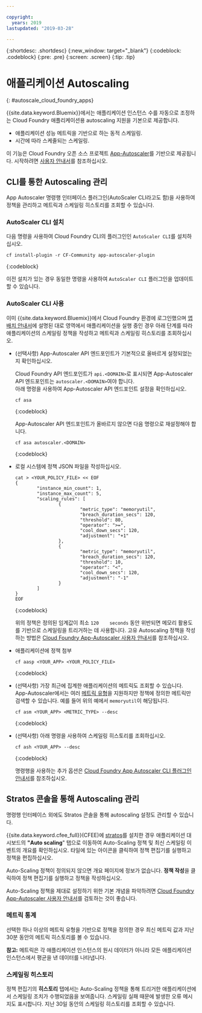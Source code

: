 ```yaml
---

copyright:
  years: 2019
lastupdated: "2019-03-28"

---
```


{:shortdesc: .shortdesc}
{:new_window: target="_blank"}
{:codeblock: .codeblock}
{:pre: .pre}
{:screen: .screen}
{:tip: .tip}

# 애플리케이션 Autoscaling
{: #autoscale_cloud_foundry_apps}

{{site.data.keyword.Bluemix}}에서는 애플리케이션 인스턴스 수를 자동으로 조정하는 Cloud Foundry 애플리케이션용 autoscaling 지원을 기본으로 제공합니다. 
  * 애플리케이션 성능 메트릭을 기반으로 하는 동적 스케일링.
  * 시간에 따라 스케줄되는 스케일링.

이 기능은 Cloud Foundry 오픈 소스 프로젝트 [App-Autoscaler][autoscaler_project]를 기반으로 제공됩니다. 시작하려면 [사용자 안내서][autoscaler_user_guide]를 참조하십시오. 

## CLI를 통한 Autoscaling 관리

App Autoscaler 명령행 인터페이스 플러그인(AutoScaler CLI라고도 함)을 사용하여 정책을 관리하고 메트릭과 스케일링 히스토리를 조회할 수 있습니다. 

### AutoScaler CLI 설치
다음 명령을 사용하여 Cloud Foundry CLI의 플러그인인 `AutoScaler CLI`를 설치하십시오.  

``` 
cf install-plugin -r CF-Community app-autoscaler-plugin
```
{:codeblock} 

이전 설치가 있는 경우 동일한 명령을 사용하여 `AutoScaler CLI` 플러그인을 업데이트할 수 있습니다. 

### AutoScaler CLI 사용

이미 {{site.data.keyword.Bluemix}}에서 Cloud Foundry 환경에 로그인했으며 [앱 배치 안내서][deploy_app]에 설명된 대로 영역에서 애플리케이션을 실행 중인 경우 아래 단계를 따라 애플리케이션의 스케일링 정책을 작성하고 메트릭과 스케일링 히스토리를 조회하십시오. 

 *  (선택사항) App-Autoscaler API 엔드포인트가 기본적으로 올바르게 설정되었는지 확인하십시오.  

    Cloud Foundry API 엔드포인트가 `api.<DOMAIN>`로 표시되면 App-Autoscaler API 엔드포인트는 `autoscaler.<DOMAIN>`여야 합니다.  
    아래 명령을 사용하여 App-Autoscaler API 엔드포인트 설정을 확인하십시오.

    ```
    cf asa
    ```
    {:codeblock} 

    App-Autoscaler API 엔드포인트가 올바르지 않으면 다음 명령으로 재설정해야 합니다.

    ```
    cf asa autoscaler.<DOMAIN>
    ```
    {:codeblock} 


*  로컬 시스템에 정책 JSON 파일을 작성하십시오. 

    ```
    cat > <YOUR_POLICY_FILE> << EOF
    {
            "instance_min_count": 1,
            "instance_max_count": 5,
            "scaling_rules": [
                    {
                            "metric_type": "memoryutil",
                            "breach_duration_secs": 120,
                            "threshold": 80,
                            "operator": ">=",
                            "cool_down_secs": 120,
                            "adjustment": "+1"
                    },
                    {
                            "metric_type": "memoryutil",
                            "breach_duration_secs": 120,
                            "threshold": 10,
                            "operator": "<",
                            "cool_down_secs": 120,
                            "adjustment": "-1"
                    }
            ]
    }
    EOF
    ```
    {:codeblock} 

    위의 정책은 정의된 임계값이 최소 `120    seconds` 동안 위반되면 메모리 활용도를 기반으로 스케일링을 트리거하는 데 사용합니다. 고유 Autoscaling 정책을 작성하는 방법은 [Cloud Foundry App-Autoscaler 사용자 안내서][autoscaler_user_guide]를 참조하십시오.

*  애플리케이션에 정책 첨부

    ```
    cf aasp <YOUR_APP> <YOUR_POLICY_FILE>
    ```
    {:codeblock} 

*  (선택사항) 가장 최근에 집계한 애플리케이션의 메트릭도 조회할 수 있습니다. App-Autoscaler에서는 여러 [메트릭 유형][metric_type]을 지원하지만 정책에 정의한 메트릭만 검색할 수 있습니다. 예를 들어 위의 예에서 `memoryutil`이 해당됩니다.  

    ```
    cf asm <YOUR_APP> <METRIC_TYPE> --desc
    ```
    {:codeblock} 

*  (선택사항) 아래 명령을 사용하여 스케일링 히스토리를 조회하십시오.

    ```
    cf ash <YOUR_APP> --desc
    ```
    {:codeblock} 

    명령행을 사용하는 추가 옵션은 [Cloud Foundry App Autoscaler CLI 플러그인 안내서][autoscaler_cli]를 참조하십시오. 


## Stratos 콘솔을 통해 Autoscaling 관리 

명령행 인터페이스 외에도 Stratos 콘솔을 통해 autoscaling 설정도 관리할 수 있습니다. 

{{site.data.keyword.cfee_full}}(CFEE)에 [stratos][stratos]를 설치한 경우 애플리케이션 대시보드의 **"Auto scaling**" 탭으로 이동하여 Auto-Scaling 정책 및 최신 스케일링 이벤트의 개요를 확인하십시오.
타일에 있는 아이콘을 클릭하여 정책 편집기를 실행하고 정책을 편집하십시오.

Auto-Scaling 정책이 정의되지 않으면 개요 페이지에 정보가 없습니다. **정책 작성**을 클릭하여 정책 편집기를 실행하고 정책을 작성하십시오.

Auto-Scaling 정책을 제대로 설정하기 위한 기본 개념을 파악하려면 [Cloud Foundry App-Autoscaler 사용자 안내서][autoscaler_user_guide]를 검토하는 것이 좋습니다. 

### 메트릭 통계

선택한 하나 이상의 메트릭 유형을 기반으로 정책을 정의한 경우 최신 메트릭 값과 지난 30분 동안의 메트릭 히스토리를 볼 수 있습니다. 

**참고:** 메트릭은 각 애플리케이션 인스턴스의 원시 데이터가 아니라 모든 애플리케이션 인스턴스에서 평균을 낸 데이터를 나타냅니다.
    
### 스케일링 히스토리

정책 편집기의 **히스토리** 탭에서는 Auto-Scaling 정책을 통해 트리거한 애플리케이션에서 스케일링 조치가 수행되었음을 보여줍니다. 스케일링 실패 때문에 발생한 오류 메시지도 표시합니다. 지난 30일 동안의 스케일링 히스토리를 조회할 수 있습니다. 


[autoscaler_project]: https://github.com/cloudfoundry-incubator/app-autoscaler
[autoscaler_user_guide]: https://github.com/cloudfoundry-incubator/app-autoscaler/blob/master/docs/Readme.md
[autoscaler_cli]: https://github.com/cloudfoundry-incubator/app-autoscaler-cli-plugin#cloud-foundry-cli-autoscaler-plug-in-
[metric_type]:https://github.com/cloudfoundry-incubator/app-autoscaler/blob/master/docs/Readme.md#metric-types
[deploy_app]:https://cloud.ibm.com/docs/cloud-foundry/deploy-apps.html#dep_apps
[stratos]: https://cloud.ibm.com/docs/cloud-foundry/getting-started.html#install-stratos
